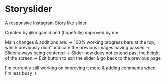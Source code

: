 # Storyslider
A responsive Instagram Story like slider

Created by @origamid and (hopefully) improved by me.

Main changes & additions are:
-> 100% working progress bars at the top, which previously didn't indicate the previous images having passed
-> Slider always being centered
-> Slider now does not extend past the height of the screen
-> Exit button to exit the slider & go back to the previous page

I'm currently still working on improving it more & adding comments when I'm less busy :)
